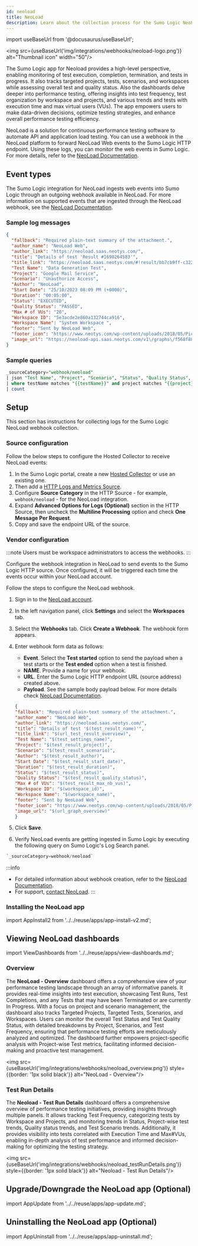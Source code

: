 ```yaml
---
id: neoload
title: NeoLoad
description: Learn about the collection process for the Sumo Logic NeoLoad integration.
---
```

import useBaseUrl from '@docusaurus/useBaseUrl';

<img src={useBaseUrl('img/integrations/webhooks/neoload-logo.png')} alt="Thumbnail icon" width="50"/>


The Sumo Logic app for Neoload provides a high-level perspective, enabling monitoring of test execution, completion, termination, and tests in progress. It also tracks targeted projects, tests, scenarios, and workspaces while assessing overall test and quality status. Also the dashboards delve deeper into performance testing, offering insights into test frequency, test organization by workspace and projects, and various trends and tests with execution time and max virtual users (VUs). The app empowers users to make data-driven decisions, optimize testing strategies, and enhance overall performance testing efficiency.

NeoLoad is a solution for continuous performance testing software to automate API and application load testing. You can use a webhook in the NeoLoad platform to forward NeoLoad Web events to the Sumo Logic HTTP endpoint. Using these logs, you can monitor the web events in Sumo Logic. For more details, refer to the [NeoLoad Documentation](https://documentation.tricentis.com/nlweb/latest/en/content/overview.htm).

## Event types

The Sumo Logic integration for NeoLoad ingests web events into Sumo Logic through an outgoing webhook available in NeoLoad. For more information on supported events that are ingested through the NeoLoad webhook, see the [NeoLoad Documentation](https://documentation.tricentis.com/nlweb/latest/en/content/views_and_features/events_event_types.htm).

### Sample log messages

```json
{
  "fallback": "Required plain-text summary of the attachment.",
  "author_name": "NeoLoad Web",
  "author_link": "https://neoload.saas.neotys.com/",
  "title": "Details of test 'Result #1698264583'",
  "title_link": "https://neoload.saas.neotys.com/#!result/bb7cb9ff-c322-4b46-80f7-7327c366b399/overview",
  "Test Name": "Data Generation Test",
  "Project": "Google Mail Service",
  "Scenario": "Unauthorize Access",
  "Author": "NeoLoad",
  "Start Date": "25/10/2023 08:09 PM (+0000)",
  "Duration": "00:05:00",
  "Status": "EXECUTED",
  "Quality Status": "PASSED",
  "Max # of VUs": "20",
  "Workspace ID": "5e3acde2e860a132744ca916",
  "Workspace Name": "System Workspace ",
  "footer": "Sent by NeoLoad Web",
  "footer_icon": "https://www.neotys.com/wp-content/uploads/2018/05/Picto_NL_64.png",
  "image_url": "https://neoload-api.saas.neotys.com/v1\/graphs\/f568f886-32ae-4f36-b154-dcbd4fe8104d"
}
```

### Sample queries

```sql
_sourceCategory="webhook/neoload"
| json "Test Name", "Project", "Scenario", "Status", "Quality Status", "Workspace Name" as testName, project, scenario, status, qualityStatus, workspace nodrop
| where testName matches "{{testName}}" and project matches "{{project}}" and scenario matches "{{scenario}}" and status matches "{{status}}" and qualityStatus matches "{{qualityStatus}}" and workspace matches "{{workspace}}"
| count
```

## Setup

This section has instructions for collecting logs for the Sumo Logic NeoLoad webhook collection.

### Source configuration

Follow the below steps to configure the Hosted Collector to receive NeoLoad events:

1. In the Sumo Logic portal, create a new [Hosted Collector](/docs/send-data/hosted-collectors/configure-hosted-collector/) or use an existing one.
2. Then add a [HTTP Logs and Metrics Source](/docs/send-data/hosted-collectors/http-source/logs-metrics/#configure-an-httplogs-and-metrics-source).
3. Configure **Source Category** in the HTTP Source - for example, `webhook/neoload` - for the NeoLoad integration.
4. Expand **Advanced Options for Logs (Optional)** section in the HTTP Source, then uncheck the **Multiline Processing** option and check **One Message Per Request**.
5. Copy and save the endpoint URL of the source.

### Vendor configuration

:::note
Users must be workspace administrators to access the webhooks.
:::

Configure the webhook integration in NeoLoad to send events to the Sumo Logic HTTP source. Once configured, it will be triggered each time the events occur within your NeoLoad account.

Follow the steps to configure the NeoLoad webhook.

1. Sign in to the [NeoLoad account](https://neoload.saas.neotys.com/).
2. In the left navigation panel, click **Settings** and select the **Workspaces** tab.
3. Select the **Webhooks** tab. Click **Create a Webhook**. The webhook form appears.
4. Enter webhook form data as follows:
    - **Event**. Select the **Test started** option to send the payload when a test starts or the **Test ended** option when a test is finished.
    - **NAME**. Provide a name for your webhook.
    - **URL**. Enter the Sumo Logic HTTP endpoint URL (source address) created above.
    - **Payload**. See the sample body payload below. For more details check [NeoLoad Documentation](https://documentation.tricentis.com/nlweb/latest/en/content/reference_guide/settings_manage_workspace_webhooks.htm).
    ```json
   {
    "fallback": "Required plain-text summary of the attachment.",
    "author_name": "NeoLoad Web",
    "author_link": "https://neoload.saas.neotys.com/",
    "title": "Details of test '$(test_result_name)'",
    "title_link": "$(url_test_result_overview)",
    "Test Name": "$(test_settings_name)",
    "Project": "$(test_result_project)",
    "Scenario": "$(test_result_scenario)",
    "Author": "$(test_result_author)",
    "Start Date": "$(test_result_start_date)",
    "Duration": "$(test_result_duration)",
    "Status": "$(test_result_status)",
    "Quality Status": "$(test_result_quality_status)",
    "Max # of VUs": "$(test_result_max_nb_vus)",
    "Workspace ID": "$(workspace_id)",
    "Workspace Name": "$(workspace_name)",
    "footer": "Sent by NeoLoad Web",
    "footer_icon": "https://www.neotys.com/wp-content/uploads/2018/05/Picto_NL_64.png",
    "image_url": "$(url_graph_overview)"
   }
    ```
    
5. Click **Save**.
6. Verify NeoLoad events are getting ingested in Sumo Logic by executing the following query on Sumo Logic's Log Search panel.
```sql
`_sourceCategory=webhook/neoload`
```

:::info
- For detailed information about webhook creation, refer to the [NeoLoad Documentation](https://documentation.tricentis.com/nlweb/latest/en/content/reference_guide/settings_manage_workspace_webhooks.htm).
- For support, [contact NeoLoad](https://support-hub.tricentis.com/open). 
:::

### Installing the NeoLoad app

import AppInstall2 from '../../reuse/apps/app-install-v2.md';

<AppInstall2/>

## Viewing NeoLoad dashboards

import ViewDashboards from '../../reuse/apps/view-dashboards.md';

<ViewDashboards/>

### Overview

The **NeoLoad - Overview** dashboard offers a comprehensive view of your performance testing landscape through an array of informative panels. It provides real-time insights into test execution, showcasing Test Runs, Test Completions, and any Tests that may have been Terminated or are currently In Progress. With a focus on project and scenario management, the dashboard also tracks Targeted Projects, Targeted Tests, Scenarios, and Workspaces. Users can monitor the overall Test Status and Test Quality Status, with detailed breakdowns by Project, Scenarios, and Test Frequency, ensuring that performance testing efforts are meticulously analyzed and optimized. The dashboard further empowers project-specific analysis with Project-wise Test metrics, facilitating informed decision-making and proactive test management.

<img src={useBaseUrl('img/integrations/webhooks/neoload_overview.png')} style={{border: '1px solid black'}} alt="NeoLoad - Overview"/>

### Test Run Details

The **Neoload - Test Run Details** dashboard offers a comprehensive overview of performance testing initiatives, providing insights through multiple panels. It allows tracking Test Frequency, categorizing tests by Workspace and Projects, and monitoring trends in Status, Project-wise test trends, Quality status trends, and Test Scenario trends. Additionally, it provides visibility into tests correlated with Execution Time and Max#VUs, enabling in-depth analysis of test performance and informed decision-making for optimizing the testing strategy.

<img src={useBaseUrl('img/integrations/webhooks/neoload_testRunDetails.png')} style={{border: '1px solid black'}} alt="Neoload - Test Run Details"/>

## Upgrade/Downgrade the NeoLoad app (Optional)

import AppUpdate from '../../reuse/apps/app-update.md';

<AppUpdate/>

## Uninstalling the NeoLoad app (Optional)

import AppUninstall from '../../reuse/apps/app-uninstall.md';

<AppUninstall/>